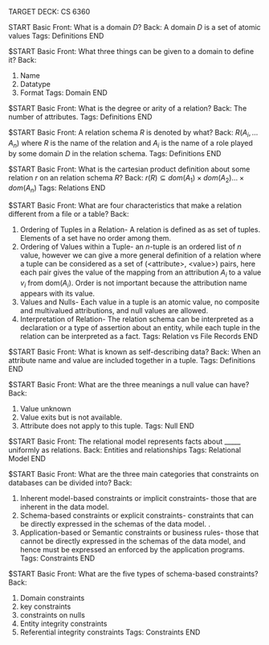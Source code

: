 TARGET DECK: CS 6360

START
Basic
Front:
What is a domain $D$?
Back:
A domain $D$ is a set of atomic values
Tags:
Definitions
END

$START
Basic
Front:
What three things can be given to a domain to define it? 
Back:
1. Name
2. Datatype
3. Format
Tags:
Domain
END

$START
Basic
Front:
What is the degree or arity of a relation? 
Back:
The number of attributes.
Tags:
Definitions
END

$START
Basic
Front:
A relation schema $R$ is denoted by what? 
Back:
$R(A_{i},\dots A_{n})$ where $R$ is the name of the relation and $A_{i}$ is the name of a role played by some domain $D$ in the relation schema. 
Tags:
Definitions
END

$START
Basic
Front:
What is the cartesian product definition about some relation $r$ on an relation schema $R$? 
Back:
$r(R)\subseteq dom(A_{1})\times dom(A_{2})\dots \times dom(A_{n})$
Tags:
Relations
END

$START
Basic
Front:
What are four characteristics that make a relation different from a file or a table? 
Back:
1. Ordering of Tuples in a Relation- A relation is defined as as set of tuples. Elements of a set have no order among them. 
2. Ordering of Values within a Tuple- an $n$-tuple is an ordered list of $n$ value, however we can give a more general definition of a relation where a tuple can be considered as a set of (\<attribute>, \<value>) pairs, here each pair gives the value of the mapping from an attribution $A_{i}$ to a value $v_{i}$ from dom($A_{i}$). Order is not important because the attribution name appears with its value. 
3. Values and Nulls- Each value in a tuple is an atomic value, no composite and multivalued attributions, and null values are allowed. 
4. Interpretation of  Relation- The relation schema can be interpreted as a declaration or a type of assertion about an entity, while each tuple in the relation can be interpreted as a fact. 
Tags:
Relation vs File Records 
END

$START
Basic
Front:
What is known as self-describing data?
Back:
When an attribute name and value are included together in a tuple. 
Tags:
Definitions
END

$START
Basic
Front:
What are the three meanings a null value can have?
Back:
1. Value unknown
2. Value exits but is not available. 
3. Attribute does not apply to this tuple. 
Tags:
Null
END

$START
Basic
Front:
The relational model represents facts about  \_\_\_\_\_  uniformly as relations.
Back:
Entities and relationships
Tags:
Relational Model
END

$START
Basic
Front:
What are the three main categories that constraints on databases can be divided into? 
Back:
1. Inherent model-based constraints or implicit constraints- those that are inherent in the data model.
2. Schema-based constraints or explicit constraints- constraints that can be directly expressed in the schemas of the data model. . 
3. Application-based or Semantic constraints or business rules- those that cannot be directly expressed in the schemas of the data model, and hence must be expressed an enforced by the application programs. 
Tags:
Constraints
END

$START
Basic
Front:
What are the five types of schema-based constraints?
Back:
1. Domain constraints
2. key constraints
3. constraints on nulls
4. Entity integrity constraints
5. Referential integrity constraints
Tags:
Constraints
END

